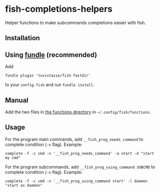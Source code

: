 # fish-completions-helpers

Helper functions to make subcommands completions easier with fish.

## Installation

## Using [fundle](https://github.com/tuvistavie/fundle) (recommended)

Add

```
fundle plugin 'tuvistavie/fish-fastdir'
```

to your `config.fish` and run `fundle install`.

## Manual

Add the two files in [the functions directory](https://github.com/tuvistavie/fish-completions-helpers/tree/master/functions) in `~/.config/fish/functions`.

## Usage

For the program main commands, add `__fish_prog_needs_command` to complete condition (`-n` flag). Example:

```
complete -f -c cmd -n '__fish_prog_needs_command' -a start -d "start my cmd"
```

For the program subcommands, add `__fish_prog_using_command SUBCMD` to complete condition (`-n` flag). Example:

```
complete -f -c cmd -n '__fish_prog_using_command start' -l daemon "start as daemon"
```
